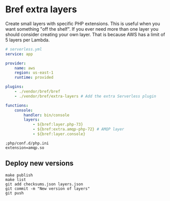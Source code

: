 # Bref extra layers

Create small layers with specific PHP extensions. This is useful when you want something "off the shelf". 
If you ever need more than one layer you should consider creating your own layer. That is because AWS has
a limit of 5 layers per Lambda. 

```yaml
# serverless.yml
service: app

provider:
    name: aws
    region: us-east-1
    runtime: provided

plugins:
    - ./vendor/bref/bref
    - ./vendor/bref/extra-layers # Add the extra Serverless plugin

functions:
    console:
        handler: bin/console
        layers:
            - ${bref:layer.php-73} 
            - ${bref:extra.amqp-php-72} # AMQP layer
            - ${bref:layer.console}
```

```
;php/conf.d/php.ini
extension=amqp.so
```


## Deploy new versions

```
make publish
make list
git add checksums.json layers.json
git commit -m "New version of layers"
git push
```
